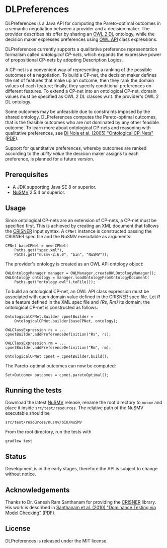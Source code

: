 DLPreferences
=============

DLPreferences is a Java API for computing the Pareto-optimal outcomes in a semantic negotiation
between a provider and a decision maker.
The provider describes his offer by sharing an [OWL 2 DL][owl2dl] ontology, while the decision maker
expresses preferences using [OWL API][owlapi] class expressions.

DLPreferences currently supports a qualitative preference representation formalism
called *ontological CP-nets*, which expands the expressive power of propositional CP-nets
by adopting Description Logics.

A CP-net is a convenient way of representing a ranking of the possible outcomes of a negotiation.
To build a CP-net, the decision maker defines the set of features that make up an outcome,
then they rank the domain values of each feature; finally, they specify conditional preferences
on different features.
To extend a CP-net into an ontological CP-net, domain values must be specified as OWL 2 DL classes
w.r.t. the provider's OWL 2 DL ontology.

Some outcomes may be unfeasible due to constraints imposed by the shared ontology.
DLPreferences computes the Pareto-optimal outcomes, that is the feasible outcomes who are not dominated
by any other feasible outcome.
To learn more about ontological CP-nets and reasoning with qualitative preferences,
see [Di Noia et al. (2005) "Ontological CP-Nets"][dinoia_paper_doi] ([PDF][dinoia_paper_pdf]).

Support for quantitative preferences, whereby outcomes are ranked according to the *utility value*
the decision maker assigns to each preference, is planned for a future version.

## Prerequisites

* A JDK supporting Java SE 8 or superior.
* [NuSMV][nusmv] 2.5.4 or superior.

## Usage

Since ontological CP-nets are an extension of CP-nets, a CP-net must be specified first.
This is achieved by creating an XML document that follows the [CRISNER][crisner] input syntax.
A `CPNet` instance is constructed passing the CRISNER spec file and the NuSMV executable as arguments:

    CPNet baseCPNet = new CPNet(
        Paths.get("spec.xml"),
        Paths.get("nusmv-2.6.0", "bin", "NuSMV"));

The provider's ontology is created as an OWL API ontology object:

    OWLOntologyManager manager = OWLManager.createOWLOntologyManager();
    OWLOntology ontology = manager.loadOntologyFromOntologyDocument(
        Paths.get("ontology.owl").toFile());

To build an ontological CP-net, an OWL API class expression must be associated
with each domain value defined in the CRISNER spec file.
Let *R* be a feature defined in the XML spec file and *{Rs, Rm}* its domain;
the ontological CP-net is constructed as follows:

    OntologicalCPNet.Builder cpnetBuilder =
        OntologicalCPNet.builder(baseCPNet, ontology);

    OWLClassExpression rs = ...
    cpnetBuilder.addPreferenceDefinition("Rs", rs);

    OWLClassExpression rm = ...
    cpnetBuilder.addPreferenceDefinition("Rm", rm);

    OntologicalCPNet cpnet = cpnetBuilder.build();

The Pareto-optimal outcomes can now be computed:

    Set<Outcome> outcomes = cpnet.paretoOptimal();

## Running the tests

Download the latest [NuSMV][nusmv] release, rename the root directory to `nusmv` and place it
inside `src/test/resources`. The relative path of the NuSMV executable should be

    src/test/resources/nusmv/bin/NuSMV

From the root directory, run the tests with

    gradlew test

## Status

Development is in the early stages, therefore the API is subject to change without notice.

## Acknowledgements

Thanks to Dr. Ganesh Ram Santhanam for providing the [CRISNER][crisner] library.
His work is described in [Santhanam et al. (2010) "Dominance Testing via Model Checking"][crisner_paper_link]
([PDF][crisner_paper_pdf]).

## License

DLPreferences is released under the MIT license.

[owlapi]: https://github.com/owlcs/owlapi
[nusmv]: http://nusmv.fbk.eu
[crisner]: https://www.ece.iastate.edu/~gsanthan/crisner.html
[owl2dl]: https://www.w3.org/TR/owl2-syntax
[dinoia_paper_pdf]: http://sisinflab.poliba.it/publications/2014/DLMST14/URSWII2014.pdf
[dinoia_paper_doi]: https://doi.org/10.1007/978-3-319-13413-0_15
[crisner_paper_link]: https://www.aaai.org/ocs/index.php/AAAI/AAAI10/paper/view/1844
[crisner_paper_pdf]: https://www.aaai.org/ocs/index.php/AAAI/AAAI10/paper/view/1844
